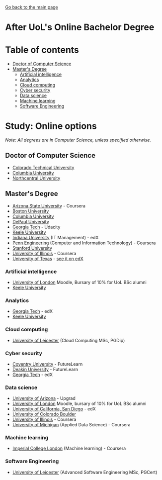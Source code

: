 [Go back to the main page](../README.md)

# After UoL's Online Bachelor Degree

# Table of contents

- [Doctor of Computer Science](#doctor-of-computer-science)
- [Master's Degree](#masters-degree)
  - [Artificial intelligence](#artificial-intelligence)
  - [Analytics](#analytics)
  - [Cloud computing](#cloud-computing)
  - [Cyber security](#cyber-security)
  - [Data science](#data-science)
  - [Machine learning](#machine-learning)
  - [Software Engineering](#software-engineering)

# Study: Online options

_Note: All degrees are in Computer Science, unless specified otherwise._

## Doctor of Computer Science

- [Colorado Technical University](https://www.coloradotech.edu/degrees/doctorates/computer-science)
- [Columbia University](https://www.cs.columbia.edu/des/)
- [Northcentral University](https://www.ncu.edu/programs-degrees/doctoral/doctor-philosophy-computer-science)

## Master's Degree

- [Arizona State University](https://www.coursera.org/degrees/master-of-computer-science-asu) - Coursera
- [Boston University](https://www.bu.edu/online/programs/graduate-programs/computer-information-systems-masters-degree/)
- [Columbia University](https://cvn.columbia.edu/program/columbia-university-computer-science-masters-degree-masters-science)
- [DePaul University](https://www.cdm.depaul.edu/academics/Pages/MSInComputerScience.aspx)
- [Georgia Tech](https://www.cc.gatech.edu/future/masters/mscs/program) - Udacity
- [Keele University](https://online.keele.ac.uk/online-programme/msc-computer-science/)
- [Indiana University](https://www.edx.org/masters/online-master-in-it-management-indiana-university) (IT Management) - edX
- [Penn Engineering](https://www.coursera.org/degrees/mcit-penn) (Computer and Information Technology) - Coursera
- [Stanford University](https://online.stanford.edu/programs/computer-science-ms-degree)
- [University of Illinois](https://www.coursera.org/degrees/master-of-computer-science-illinois) - Coursera
- [University of Texas](https://www.cs.utexas.edu/graduate-program/masters-program/online-option/courses) - [see it on edX](https://www.edx.org/masters/online-master-science-computer-science-utaustinx)

### Artificial intelligence
- [University of London](https://london.ac.uk/msc-data-science-and-artificial-intelligence-structure) Moodle, Bursary of 10% for UoL BSc alumni
- [Keele University](https://online.keele.ac.uk/online-programme/msc-computer-science-with-artificial-intelligence/)

### Analytics

- [Georgia Tech](https://www.edx.org/masters/online-master-science-analytics-georgia-tech) - edX
- [Keele University](https://online.keele.ac.uk/online-programme/msc-computer-science-with-data-analytics/)

### Cloud computing

- [University of Leicester](https://le.ac.uk/courses/cloud-computing-msc/2021) (Cloud Computing MSc, PGDip)

### Cyber security

- [Coventry University](https://www.futurelearn.com/degrees/coventry/msc-cyber-security) - FutureLearn
- [Deakin University](https://www.futurelearn.com/degrees/deakin-university/cyber-security) - FutureLearn
- [Georgia Tech](https://www.edx.org/masters/online-master-science-cybersecurity-georgia-tech) - edX

### Data science

- [University of Arizona](https://www.upgrad.com/us/data-science-ms-uoa/) - Upgrad
- [University of London](https://london.ac.uk/msc-data-science-structure) Moodle, bursary of 10% for UoL BSc alumni
- [University of California, San Diego](https://www.edx.org/micromasters/ucsandiegox-algorithms-and-data-structures) - edX
- [University of Colorado Boulder](https://www.colorado.edu/program/data-science/coursera-overview)
- [University of Illinois](https://www.coursera.org/degrees/masters-in-computer-data-science) - Coursera
- [University of Michigan](https://www.coursera.org/degrees/master-of-applied-data-science-umich) (Applied Data Science) - Coursera

### Machine learning

- [Imperial College London](https://www.coursera.org/degrees/msc-machine-learning-imperial) (Machine learning) - Coursera

### Software Engineering

- [University of Leicester](https://le.ac.uk/courses/advanced-software-engineering-msc-dl/2021) (Advanced Software Engineering MSc, PGCert)
